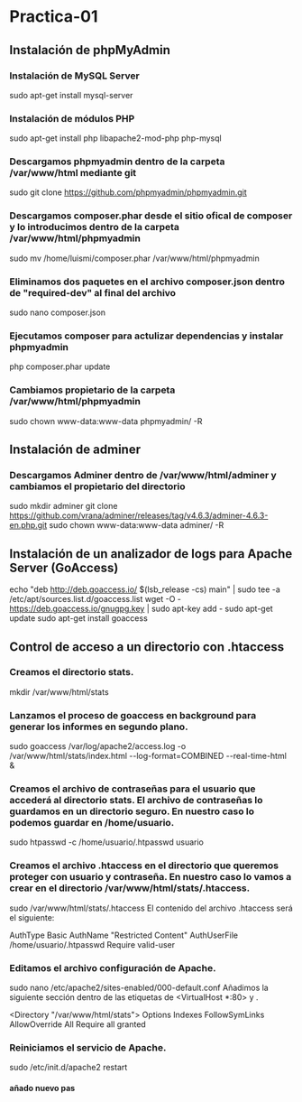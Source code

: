 # Practica-01

## Instalación de phpMyAdmin

### Instalación de MySQL Server
sudo apt-get install mysql-server
### Instalación de módulos PHP
sudo apt-get install php libapache2-mod-php php-mysql
### Descargamos phpmyadmin dentro de la carpeta /var/www/html mediante git
sudo git clone https://github.com/phpmyadmin/phpmyadmin.git
### Descargamos composer.phar desde el sitio ofical de composer y lo introducimos dentro de la carpeta /var/www/html/phpmyadmin
sudo mv /home/luismi/composer.phar  /var/www/html/phpmyadmin
### Eliminamos dos paquetes en el archivo composer.json dentro de "required-dev" al final del archivo
sudo nano composer.json
### Ejecutamos composer para actulizar dependencias y instalar phpmyadmin
php composer.phar update
### Cambiamos propietario de la carpeta /var/www/html/phpmyadmin
sudo chown www-data:www-data phpmyadmin/ -R

## Instalación de adminer

### Descargamos Adminer dentro de /var/www/html/adminer y cambiamos el propietario del directorio
sudo mkdir adminer
git clone https://github.com/vrana/adminer/releases/tag/v4.6.3/adminer-4.6.3-en.php.git
sudo chown www-data:www-data adminer/ -R

## Instalación de un analizador de logs para Apache Server (GoAccess)

echo "deb http://deb.goaccess.io/ $(lsb_release -cs) main" | sudo tee -a /etc/apt/sources.list.d/goaccess.list
wget -O - https://deb.goaccess.io/gnugpg.key | sudo apt-key add -
sudo apt-get update
sudo apt-get install goaccess

## Control de acceso a un directorio con .htaccess

### Creamos el directorio stats.

mkdir /var/www/html/stats

### Lanzamos el proceso de goaccess en background para generar los informes en segundo plano.

sudo goaccess /var/log/apache2/access.log -o /var/www/html/stats/index.html --log-format=COMBINED --real-time-html &

### Creamos el archivo de contraseñas para el usuario que accederá al directorio stats. El archivo de contraseñas lo guardamos en un directorio seguro. En nuestro caso lo podemos guardar en /home/usuario.

sudo htpasswd -c /home/usuario/.htpasswd usuario

### Creamos el archivo .htaccess en el directorio que queremos proteger con usuario y contraseña. En nuestro caso lo vamos a crear en el directorio /var/www/html/stats/.htaccess.

sudo /var/www/html/stats/.htaccess
El contenido del archivo .htaccess será el siguiente:

AuthType Basic
AuthName "Restricted Content"
AuthUserFile /home/usuario/.htpasswd
Require valid-user

### Editamos el archivo configuración de Apache.

sudo nano /etc/apache2/sites-enabled/000-default.conf
Añadimos la siguiente sección dentro de las etiquetas de <VirtualHost *:80> y </VirtualHost>.

<Directory "/var/www/html/stats">
  Options Indexes FollowSymLinks
  AllowOverride All
  Require all granted
</Directory>

### Reiniciamos el servicio de Apache.

sudo /etc/init.d/apache2 restart

#### añado nuevo pas
